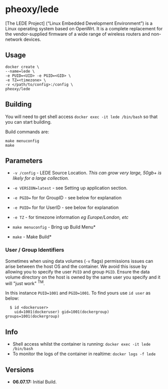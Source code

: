 [appurl]: https://lede-project.org/
[hub]: https://hub.docker.com/r/pheoxy/lede/

# pheoxy/lede

[The LEDE Project] (“Linux Embedded Development Environment”) is a Linux operating system based on OpenWrt. It is a complete replacement for the vendor-supplied firmware of a wide range of wireless routers and non-network devices.

## Usage

```
docker create \
--name=lede \
-e PUID=<UID> -e PGID=<GID> \
-e TZ=<timezone> \
-v </path/to/config>:/config \
pheoxy/lede
```

## Building

You will need to get shell access `docker exec -it lede /bin/bash` so that you can start building.

Build commands are:

```
make menuconfig
make
```

## Parameters

* `-v /config` - LEDE Source Location. *This can grow very large, 50gb+ is likely for a large collection.*
* `-e VERSION=latest` - see Setting up application section.
* `-e PGID=` for for GroupID - see below for explanation
* `-e PUID=` for for UserID - see below for explanation
* `-e TZ` - for timezone information *eg Europe/London, etc*

* `make menuconfig` - Bring up Build Menu*
* `make` - Make Build*

### User / Group Identifiers

Sometimes when using data volumes (`-v` flags) permissions issues can arise between the host OS and the container. We avoid this issue by allowing you to specify the user `PUID` and group `PGID`. Ensure the data volume directory on the host is owned by the same user you specify and it will "just work" <sup>TM</sup>.

In this instance `PUID=1001` and `PGID=1001`. To find yours use `id user` as below:

```
  $ id <dockeruser>
    uid=1001(dockeruser) gid=1001(dockergroup) groups=1001(dockergroup)
```

## Info

* Shell access whilst the container is running: `docker exec -it lede /bin/bash`
* To monitor the logs of the container in realtime: `docker logs -f lede`

## Versions

+ **06.07.17:** Initial Build.
